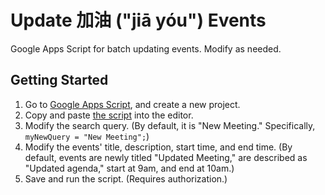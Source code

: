 # Update 加油 ("jiā yóu") Events

Google Apps Script for batch updating events. Modify as needed.

## Getting Started

1. Go to [Google Apps Script](https://script.google.com/), and create a new project.
2. Copy and paste [the script](./Code.gs) into the editor.
3. Modify the search query. (By default, it is "New Meeting." Specifically, `myNewQuery = "New Meeting";`)
4. Modify the events' title, description, start time, and end time. (By default, events are newly titled "Updated Meeting," are described as "Updated agenda," start at 9am, and end at 10am.)
5. Save and run the script. (Requires authorization.)